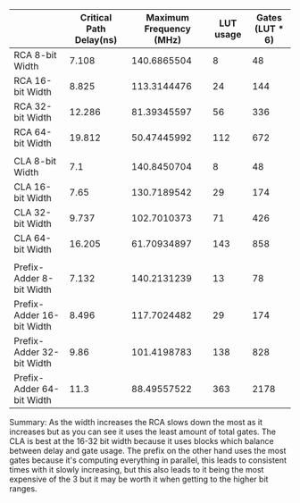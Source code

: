 

|  | Critical Path Delay(ns) | Maximum Frequency (MHz) | LUT usage | Gates (LUT \* 6\) |
| :---- | ----- | ----- | ----- | ----- |
| RCA 8-bit Width | 7.108 | 140.6865504 | 8 | 48 |
| RCA 16-bit Width | 8.825 | 113.3144476 | 24 | 144 |
| RCA 32-bit Width | 12.286 | 81.39345597 | 56 | 336 |
| RCA 64-bit Width | 19.812 | 50.47445992 | 112 | 672 |
|  |  |  |  |  |
| CLA 8-bit Width | 7.1 | 140.8450704 | 8 | 48 |
| CLA 16-bit Width | 7.65 | 130.7189542 | 29 | 174 |
| CLA 32-bit Width | 9.737 | 102.7010373 | 71 | 426 |
| CLA 64-bit Width | 16.205 | 61.70934897 | 143 | 858 |
|  |  |  |  |  |
| Prefix-Adder 8-bit Width | 7.132 | 140.2131239 | 13 | 78 |
| Prefix-Adder 16-bit Width | 8.496 | 117.7024482 | 29 | 174 |
| Prefix-Adder 32-bit Width | 9.86 | 101.4198783 | 138 | 828 |
| Prefix-Adder 64-bit Width | 11.3 | 88.49557522 | 363 | 2178 |

Summary: As the width increases the RCA slows down the most as it increases but as you can see it uses the least amount of total gates. The CLA is best at the 16-32 bit width because it uses blocks which balance between delay and gate usage. The prefix on the other hand uses the most gates because it's computing everything in parallel, this leads to consistent times with it slowly increasing, but this also leads to it being the most expensive of the 3 but it may be worth it when getting to the higher bit ranges. 
